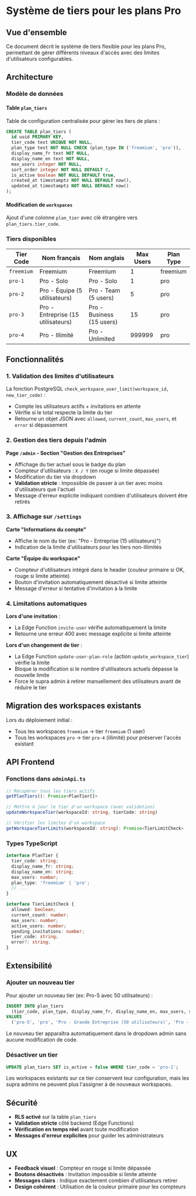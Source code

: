 # Système de tiers pour les plans Pro

## Vue d'ensemble

Ce document décrit le système de tiers flexible pour les plans Pro, permettant de gérer différents niveaux d'accès avec des limites d'utilisateurs configurables.

## Architecture

### Modèle de données

#### Table `plan_tiers`
Table de configuration centralisée pour gérer les tiers de plans :

```sql
CREATE TABLE plan_tiers (
  id uuid PRIMARY KEY,
  tier_code text UNIQUE NOT NULL,
  plan_type text NOT NULL CHECK (plan_type IN ('freemium', 'pro')),
  display_name_fr text NOT NULL,
  display_name_en text NOT NULL,
  max_users integer NOT NULL,
  sort_order integer NOT NULL DEFAULT 0,
  is_active boolean NOT NULL DEFAULT true,
  created_at timestamptz NOT NULL DEFAULT now(),
  updated_at timestamptz NOT NULL DEFAULT now()
);
```

#### Modification de `workspaces`
Ajout d'une colonne `plan_tier` avec clé étrangère vers `plan_tiers.tier_code`.

### Tiers disponibles

| Tier Code | Nom français | Nom anglais | Max Users | Plan Type |
|-----------|--------------|-------------|-----------|-----------|
| `freemium` | Freemium | Freemium | 1 | freemium |
| `pro-1` | Pro - Solo | Pro - Solo | 1 | pro |
| `pro-2` | Pro - Équipe (5 utilisateurs) | Pro - Team (5 users) | 5 | pro |
| `pro-3` | Pro - Entreprise (15 utilisateurs) | Pro - Business (15 users) | 15 | pro |
| `pro-4` | Pro - Illimité | Pro - Unlimited | 999999 | pro |

## Fonctionnalités

### 1. Validation des limites d'utilisateurs

La fonction PostgreSQL `check_workspace_user_limit(workspace_id, new_tier_code)` :
- Compte les utilisateurs actifs + invitations en attente
- Vérifie si le total respecte la limite du tier
- Retourne un objet JSON avec `allowed`, `current_count`, `max_users`, et `error` si dépassement

### 2. Gestion des tiers depuis l'admin

**Page `/admin` - Section "Gestion des Entreprises"**
- Affichage du tier actuel sous le badge du plan
- Compteur d'utilisateurs : `X / Y` (en rouge si limite dépassée)
- Modification du tier via dropdown
- **Validation stricte** : Impossible de passer à un tier avec moins d'utilisateurs que l'actuel
- Message d'erreur explicite indiquant combien d'utilisateurs doivent être retirés

### 3. Affichage sur `/settings`

**Carte "Informations du compte"**
- Affiche le nom du tier (ex: "Pro - Entreprise (15 utilisateurs)")
- Indication de la limite d'utilisateurs pour les tiers non-illimités

**Carte "Équipe du workspace"**
- Compteur d'utilisateurs intégré dans le header (couleur primaire si OK, rouge si limite atteinte)
- Bouton d'invitation automatiquement désactivé si limite atteinte
- Message d'erreur si tentative d'invitation à la limite

### 4. Limitations automatiques

**Lors d'une invitation** :
- La Edge Function `invite-user` vérifie automatiquement la limite
- Retourne une erreur 400 avec message explicite si limite atteinte

**Lors d'un changement de tier** :
- La Edge Function `update-user-plan-role` (action `update_workspace_tier`) vérifie la limite
- Bloque la modification si le nombre d'utilisateurs actuels dépasse la nouvelle limite
- Force le supra admin à retirer manuellement des utilisateurs avant de réduire le tier

## Migration des workspaces existants

Lors du déploiement initial :
- Tous les workspaces `freemium` → tier `freemium` (1 user)
- Tous les workspaces `pro` → tier `pro-4` (illimité) pour préserver l'accès existant

## API Frontend

### Fonctions dans `adminApi.ts`

```typescript
// Récupérer tous les tiers actifs
getPlanTiers(): Promise<PlanTier[]>

// Mettre à jour le tier d'un workspace (avec validation)
updateWorkspaceTier(workspaceId: string, tierCode: string)

// Vérifier les limites d'un workspace
getWorkspaceTierLimits(workspaceId: string): Promise<TierLimitCheck>
```

### Types TypeScript

```typescript
interface PlanTier {
  tier_code: string;
  display_name_fr: string;
  display_name_en: string;
  max_users: number;
  plan_type: 'freemium' | 'pro';
  // ...
}

interface TierLimitCheck {
  allowed: boolean;
  current_count: number;
  max_users: number;
  active_users: number;
  pending_invitations: number;
  tier_code: string;
  error?: string;
}
```

## Extensibilité

### Ajouter un nouveau tier

Pour ajouter un nouveau tier (ex: Pro-5 avec 50 utilisateurs) :

```sql
INSERT INTO plan_tiers 
  (tier_code, plan_type, display_name_fr, display_name_en, max_users, sort_order)
VALUES 
  ('pro-5', 'pro', 'Pro - Grande Entreprise (50 utilisateurs)', 'Pro - Large Business (50 users)', 50, 6);
```

Le nouveau tier apparaîtra automatiquement dans le dropdown admin sans aucune modification de code.

### Désactiver un tier

```sql
UPDATE plan_tiers SET is_active = false WHERE tier_code = 'pro-1';
```

Les workspaces existants sur ce tier conservent leur configuration, mais les supra admins ne peuvent plus l'assigner à de nouveaux workspaces.

## Sécurité

- **RLS activé** sur la table `plan_tiers`
- **Validation stricte** côté backend (Edge Functions)
- **Vérification en temps réel** avant toute modification
- **Messages d'erreur explicites** pour guider les administrateurs

## UX

- **Feedback visuel** : Compteur en rouge si limite dépassée
- **Boutons désactivés** : Invitation impossible si limite atteinte
- **Messages clairs** : Indique exactement combien d'utilisateurs retirer
- **Design cohérent** : Utilisation de la couleur primaire pour les compteurs

